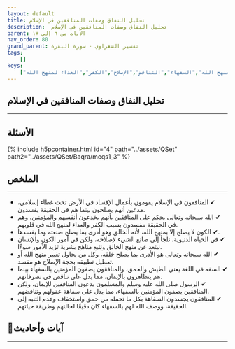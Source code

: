 ```yaml
---
layout: default
title: تحليل النفاق وصفات المنافقين في الإسلام
description:  تحليل النفاق وصفات المنافقين في الإسلام
parent: الأيات من ٦ إلي ١٨
nav_order: 80
grand_parent: تفسير الشعراوي - سورة البقرة
tags: 
    []
keys:
    ["المنافقون","الإفساد في الأرض","منهج الله","السفهاء","التناقض","الإصلاح","الكفر","العداء لمنهج الله"]
---
```

## ‏تحليل النفاق وصفات المنافقين في الإسلام
***
## الأسئلة 
{% include h5pcontainer.html id="4" path="../assets/QSet" path2="../assets/QSet/Baqra/mcqs1_3" %}
## الملخص
***
- ‏✔ المنافقون في الإسلام يقومون بأعمال الإفساد في الأرض تحت غطاء إسلامي، مدعين أنهم يصلحون بينما هم في الحقيقة يفسدون. 
- ‏✔ الله سبحانه وتعالى يحكم على المنافقين بأنهم يخدعون أنفسهم والمؤمنين، وهم في الحقيقة مفسدون بسبب الكفر والعداء لمنهج الله في قلوبهم. 
- ‏✔ الكون لا يصلح إلا بمنهج الله، لأنه الخالق وهو أدرى بما يصلح صنعته وما يفسدها. 
- ‏✔ في الحياة الدنيوية، نلجأ إلى صانع الشيء لإصلاحه، ولكن في أمور الكون والإنسان نبتعد عن منهج الخالق ونتبع مناهج بشرية تزيد الأمور سوءًا. 
- ‏✔ الله سبحانه وتعالى هو الأدرى بما يصلح خلقه، وكل من يحاول تغيير منهج الله أو تعطيل تطبيقه بحجة الإصلاح هو مفسد. 
- ‏✔ السفه في اللغة يعني الطيش والحمق، والمنافقون يصفون المؤمنين بالسفهاء بينما هم يتظاهرون بالإيمان، مما يدل على تناقض في تصرفاتهم. 
- ‏✔ الرسول صلى الله عليه وسلم والمسلمون يدعون المنافقين للإيمان، ولكن المنافقين يصفون المؤمنين بالسفهاء، مما يدل على سفاهة عقولهم وتناقضهم. 
- ‏✔ المنافقون يجسدون السفاهة بكل ما تحمله من حمق واستخفاف وعدم التنبه إلى الحقيقة، ووصف الله لهم بالسفهاء كان دقيقًا لحالتهم وطريقة حياتهم. 

## 📜آيات وأحاديث
***

